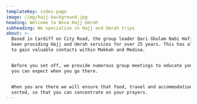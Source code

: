 ```yaml
---
templateKey: index-page
image: /img/hajj-background.jpg
heading: Welcome to Nova Hajj Umrah
subheading: We specialise in Hajj and Umrah trips
about: >-
  Based in Cardiff on City Road, the group leader Qari Ghulam Nabi Hafiz has
  been providing Hajj and Umrah services for over 25 years. This has allowed us
  to gain valuable contacts within Makkah and Medina.


  Before you set off, we provide numerous group meetings to educate you on what
  you can expect when you go there.


  When you are there we will ensure that food, travel and accommodation is all
  sorted, so that you can concentrate on your prayers.
---
```


